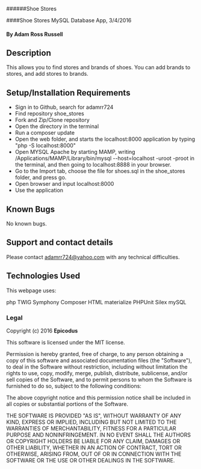 ######Shoe Stores

####Shoe Stores MySQL Database App, 3/4/2016

#### By Adam Ross Russell

## Description

This allows you to find stores and brands of shoes. You can add brands to stores, and add stores to brands.

## Setup/Installation Requirements

* Sign in to Github, search for adamrr724
* Find repository shoe_stores
* Fork and Zip/Clone repository
* Open the directory in the terminal
* Run a composer update
* Open the web folder, and starts the localhost:8000 application by typing "php -S localhost:8000"
* Open MYSQL Apache by starting MAMP, writing /Applications/MAMP/Library/bin/mysql --host=localhost -uroot -proot in the terminal, and then going to localhost:8888 in your browser.
* Go to the Import tab, choose the file for shoes.sql in the shoe_stores folder, and press go.
* Open browser and input localhost:8000
* Use the application

## Known Bugs

No known bugs.


## Support and contact details

Please contact adamrr724@yahoo.com with any technical difficulties.

## Technologies Used

This webpage uses:

php
TWIG
Symphony
Composer
HTML
materialize
PHPUnit
Silex
mySQL

### Legal

Copyright (c) 2016 **Epicodus**

This software is licensed under the MIT license.

Permission is hereby granted, free of charge, to any person obtaining a copy
of this software and associated documentation files (the "Software"), to deal
in the Software without restriction, including without limitation the rights
to use, copy, modify, merge, publish, distribute, sublicense, and/or sell
copies of the Software, and to permit persons to whom the Software is
furnished to do so, subject to the following conditions:

The above copyright notice and this permission notice shall be included in
all copies or substantial portions of the Software.

THE SOFTWARE IS PROVIDED "AS IS", WITHOUT WARRANTY OF ANY KIND, EXPRESS OR
IMPLIED, INCLUDING BUT NOT LIMITED TO THE WARRANTIES OF MERCHANTABILITY,
FITNESS FOR A PARTICULAR PURPOSE AND NONINFRINGEMENT. IN NO EVENT SHALL THE
AUTHORS OR COPYRIGHT HOLDERS BE LIABLE FOR ANY CLAIM, DAMAGES OR OTHER
LIABILITY, WHETHER IN AN ACTION OF CONTRACT, TORT OR OTHERWISE, ARISING FROM,
OUT OF OR IN CONNECTION WITH THE SOFTWARE OR THE USE OR OTHER DEALINGS IN
THE SOFTWARE.
